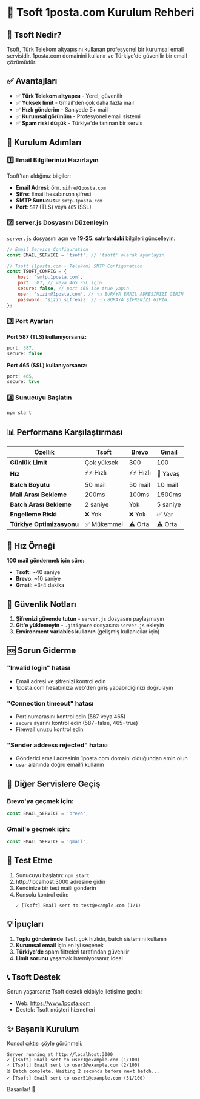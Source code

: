 # 📧 Tsoft 1posta.com Kurulum Rehberi

## 🎯 Tsoft Nedir?

Tsoft, Türk Telekom altyapısını kullanan profesyonel bir kurumsal email servisidir. 1posta.com domainini kullanır ve Türkiye'de güvenilir bir email çözümüdür.

## ✅ Avantajları

- ✅ **Türk Telekom altyapısı** - Yerel, güvenilir
- ✅ **Yüksek limit** - Gmail'den çok daha fazla mail
- ✅ **Hızlı gönderim** - Saniyede 5+ mail
- ✅ **Kurumsal görünüm** - Profesyonel email sistemi
- ✅ **Spam riski düşük** - Türkiye'de tanınan bir servis

## 🔧 Kurulum Adımları

### 1️⃣ Email Bilgilerinizi Hazırlayın

Tsoft'tan aldığınız bilgiler:
- **Email Adresi**: örn. `sifre@1posta.com`
- **Şifre**: Email hesabınızın şifresi
- **SMTP Sunucusu**: `smtp.1posta.com`
- **Port**: `587` (TLS) veya `465` (SSL)

### 2️⃣ server.js Dosyasını Düzenleyin

`server.js` dosyasını açın ve **19-25. satırlardaki** bilgileri güncelleyin:

```javascript
// Email Service Configuration
const EMAIL_SERVICE = 'tsoft'; // 'tsoft' olarak ayarlayın

// Tsoft (1posta.com - Telekom) SMTP Configuration
const TSOFT_CONFIG = {
    host: 'smtp.1posta.com',
    port: 587, // veya 465 SSL için
    secure: false, // port 465 ise true yapın
    user: 'sizin@1posta.com', // 👈 BURAYA EMAIL ADRESİNİZİ GİRİN
    password: 'sizin_sifreniz' // 👈 BURAYA ŞİFRENİZİ GİRİN
};
```

### 3️⃣ Port Ayarları

**Port 587 (TLS) kullanıyorsanız:**
```javascript
port: 587,
secure: false
```

**Port 465 (SSL) kullanıyorsanız:**
```javascript
port: 465,
secure: true
```

### 4️⃣ Sunucuyu Başlatın

```bash
npm start
```

## 📊 Performans Karşılaştırması

| Özellik | Tsoft | Brevo | Gmail |
|---------|-------|-------|-------|
| **Günlük Limit** | Çok yüksek | 300 | 100 |
| **Hız** | ⚡⚡ Hızlı | ⚡⚡ Hızlı | 🐌 Yavaş |
| **Batch Boyutu** | 50 mail | 50 mail | 10 mail |
| **Mail Arası Bekleme** | 200ms | 100ms | 1500ms |
| **Batch Arası Bekleme** | 2 saniye | Yok | 5 saniye |
| **Engelleme Riski** | ❌ Yok | ❌ Yok | ✅ Var |
| **Türkiye Optimizasyonu** | ✅ Mükemmel | ⚠️ Orta | ⚠️ Orta |

## 🚀 Hız Örneği

**100 mail göndermek için süre:**
- **Tsoft**: ~40 saniye
- **Brevo**: ~10 saniye
- **Gmail**: ~3-4 dakika

## 🔐 Güvenlik Notları

1. **Şifrenizi güvende tutun** - `server.js` dosyasını paylaşmayın
2. **Git'e yüklemeyin** - `.gitignore` dosyasına `server.js` ekleyin
3. **Environment variables kullanın** (gelişmiş kullanıcılar için)

## 🆘 Sorun Giderme

### "Invalid login" hatası
- Email adresi ve şifrenizi kontrol edin
- 1posta.com hesabınıza web'den giriş yapabildiğinizi doğrulayın

### "Connection timeout" hatası
- Port numarasını kontrol edin (587 veya 465)
- `secure` ayarını kontrol edin (587=false, 465=true)
- Firewall'unuzu kontrol edin

### "Sender address rejected" hatası
- Gönderici email adresinin 1posta.com domaini olduğundan emin olun
- `user` alanında doğru email'i kullanın

## 🔄 Diğer Servislere Geçiş

### Brevo'ya geçmek için:
```javascript
const EMAIL_SERVICE = 'brevo';
```

### Gmail'e geçmek için:
```javascript
const EMAIL_SERVICE = 'gmail';
```

## 📧 Test Etme

1. Sunucuyu başlatın: `npm start`
2. http://localhost:3000 adresine gidin
3. Kendinize bir test maili gönderin
4. Konsolu kontrol edin:
   ```
   ✓ [Tsoft] Email sent to test@example.com (1/1)
   ```

## 💡 İpuçları

1. **Toplu gönderimde** Tsoft çok hızlıdır, batch sistemini kullanın
2. **Kurumsal email** için en iyi seçenek
3. **Türkiye'de** spam filtreleri tarafından güvenilir
4. **Limit sorunu** yaşamak istemiyorsanız ideal

## 📞 Tsoft Destek

Sorun yaşarsanız Tsoft destek ekibiyle iletişime geçin:
- Web: https://www.1posta.com
- Destek: Tsoft müşteri hizmetleri

## ✨ Başarılı Kurulum

Konsol çıktısı şöyle görünmeli:
```
Server running at http://localhost:3000
✓ [Tsoft] Email sent to user1@example.com (1/100)
✓ [Tsoft] Email sent to user2@example.com (2/100)
⏳ Batch complete. Waiting 2 seconds before next batch...
✓ [Tsoft] Email sent to user51@example.com (51/100)
```

Başarılar! 🎉
